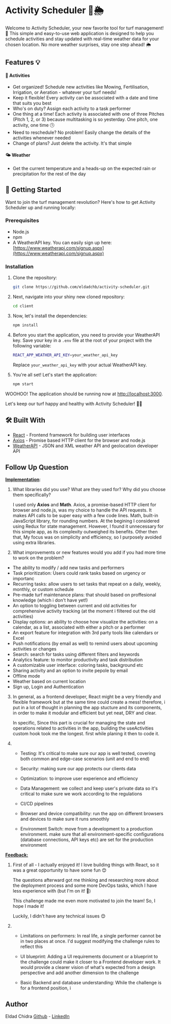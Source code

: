 # Activity Scheduler 🌱🌦️

Welcome to Activity Scheduler, your new favorite tool for turf management! 🙌 This simple and easy-to-use web application is designed to help you schedule activities and stay updated with real-time weather data for your chosen location. No more weather surprises, stay one step ahead! 🌦️

## Features 💡

#### 📝 **Activities**

- Get organized! Schedule new activities like Mowing, Fertilisation, Irrigation, or Aeration - whatever your turf needs!
- Keep it flexible! Every activity can be associated with a date and time that suits you best
- Who's on duty? Assign each activity to a task performer
- One thing at a time! Each activity is associated with one of three Pitches (Pitch 1, 2, or 3) because multitasking is so yesterday. One pitch, one activity, one time 🕒
- Need to reschedule? No problem! Easily change the details of the activities whenever needed
- Change of plans? Just delete the activity. It's that simple

#### 🌤️ **Weather**

- Get the current temperature and a heads-up on the expected rain or precipitation for the rest of the day

## 🚀 Getting Started

Want to join the turf management revolution? Here's how to get Activity Scheduler up and running locally:

### Prerequisites

- Node.js
- npm
- A WeatherAPI key. You can easily sign up here: [https://www.weatherapi.com/signup.aspx](https://www.weatherapi.com/signup.aspx)

### Installation

1. Clone the repository:
   
   ```bash
   git clone https://github.com/eldadchb/activity-scheduler.git
   ```

2. Next, navigate into your shiny new cloned repository:
   
   ```bash
   cd client
   ```

3. Now, let's install the dependencies:
   
   ```bash
   npm install
   ```

4. Before you start the application, you need to provide your WeatherAPI key. Save your key in a `.env` file at the root of your project with the following variable:
   
   ```bash
   REACT_APP_WEATHER_API_KEY=your_weather_api_key
   ```
   
   Replace `your_weather_api_key` with your actual WeatherAPI key.

5. You're all set! Let's start the application:
   
   ```bash
   npm start
   ```

WOOHOO! The application should be running now at [http://localhost:3000](http://localhost:3000).

Let's keep our turf happy and healthy with Activity Scheduler! 🌱🎉

## 🛠️ Built With

- [React](https://reactjs.org) - Frontend framework for building user interfaces
- [Axios](https://axios-http.com/) - Promise based HTTP client for the browser and node.js
- [WeatherAPI](https://www.weatherapi.com/) - JSON and XML weather API and geolocation developer API

## Follow Up Question

**<u>Implementation</u>**:

1. What libraries did you use? What are they used for? Why did you choose them specifically?
   
   I used only **Axios** and **Math**.
   Axios, a promise-based HTTP client for browser and node.js, was my choice to handle the API requests. It makes API calls to be super easy with a few code lines.
   Math, built-in JavaScript library, for rounding numbers.
   At the begining I considered using Redux for state management. However, I found it unnecessary for this simple app, as its complexity outweighed its benefits.
   Other then that, My focus was on simplicity and efficiency, so I purposely avoided using extra libraries.
   
   

2. What improvements or new features would you add if you had more time to work on the problem?

- The ability to modify / add new tasks and performers
- Task prioritization: Users could rank tasks based on urgency or importanc
- Recurring tasks: allow users to set tasks that repeat on a daily, weekly, monthly, or custom schedule
- Pre-made turf maintenance plans: that should based on proffesional knowledge (which i don't have yet!)
- An option to toggling between current and old activities for comprehensive activity tracking (at the moment i filtered out the old activities)
- Display options: an ability to choose how visualize the activities: on a calendar, as a list, associated with either a pitch or a performer
- An export feature for integration with 3rd party tools like calendars or Excel
- Push notifications (by email as well) to remind users about upcoming activities or changes
- Search: search for tasks using different filters and keywords
- Analytics feature: to monitor productivity and task distribution
- A customizable user interface: coloring tasks, background etc
- Sharing activity and an option to invite pepole by email
- Offline mode
- Weather based on current location
- Sign up, Login and Authentication
     
     

3. In general, as a frontend developer, React might be a very friendly and flexible framework but at the same time could create a mess! therefore, i put in a lot of thought in planning the app stucture and its components, in order to make it modular and efficient but yet neat, DRY and clear. 
   
   In specific, Since this part is crucial for managing the state and operations related to activities in the app, building the useActivities custom hook took me the longest. first while planing it then to code it.
   
   

4. - Testing: It's critical to make sure our app is well tested, covering both common and edge-case scenarios (unit and end to end)
   
   - Security: making sure our app protects our clients data
   
   - Optimization: to improve user experience and efficiency
   
   - Data Management: we collect and keep user's private data so it's critical to make sure we work according to the regulations
   
   - CI/CD pipelines
   
   - Browser and device compatibility: run the app on different browsers and devices to make sure it runs smoothly
   
   - Environment Switch: move from a development to a production environment. make sure that all environment-specific configurations (database connections, API keys etc) are set for the production environment



**<u>Feedback:</u>**

1. First of all - I actually enjoyed it! I love building things with React, so it was a great opportunity to have some fun 😊
   
   The questions afterward got me thinking and researching more about the deployment process and some more DevOps tasks, which I have less experience with (but I'm on it! 🤩)
   
   This challenge made me even more motivated to join the team! So, I hope I made it!
   
   Luckily, I didn't have any technical issues 😊

2. - Limitations on performers: In real life, a single performer cannot be in two places at once. I'd suggest modifying the challenge rules to reflect this
   
   - UI blueprint: Adding a UI requirements document or a blueprint to the challenge could make it closer to a Frontend developer work. It would provide a clearer vision of what's expected from a design perspective and add another dimension to the challenge
   
   - Basic Backend and database understanding: While the challenge is for a frontend position, i 

## Author

Eldad Chidra 
[Github](https://github.com/eldadchb) - [LinkedIn](https://www.linkedin.com/in/eldad-chidra/)
